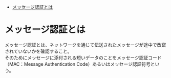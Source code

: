 <!-- TOC START min:1 max:3 link:true asterisk:false update:true -->
- [メッセージ認証とは](#メッセージ認証とは)
<!-- TOC END -->


# メッセージ認証とは

メッセージ認証とは、ネットワークを通じて伝送されたメッセージが途中で改竄されていないかを確認すること。  
そのためにメッセージに添付される短いデータのことをメッセージ認証コード  
（MAC：Message Authentication Code）あるいはメッセージ認証符号という。
